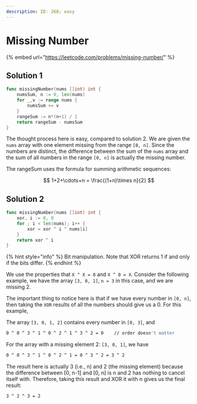 ```yaml
---
description: ID: 268; easy
---
```

# Missing Number

{% embed url="https://leetcode.com/problems/missing-number/" %}

## Solution 1

```go
func missingNumber(nums []int) int {
    numsSum, n := 0, len(nums)
    for _,v := range nums {
        numsSum += v
    }
    rangeSum := n*(n+1) / 2
    return rangeSum - numsSum
}
```

The thought process here is easy, compared to solution 2. We are given the `nums` array with one element missing from the range `[0, n]`. Since the numbers are distinct, the difference between the sum of the `nums` array and the sum of all numbers in the range `[0, n]` is actually the missing number.

The rangeSum uses the formula for summing arithmetic sequences:

$$
1+2+\cdots+n = \frac{(1+n)\times n}{2}
$$

## Solution 2

```go
func missingNumber(nums []int) int {
    xor, i := 0, 0
    for ; i < len(nums); i++ {
        xor = xor ^ i ^ nums[i]
    }
    return xor ^ i
}
```

{% hint style="info" %}
Bit manipulation. Note that XOR returns 1 if and only if the bits differ.
{% endhint %}

We use the properties that `X ^ X = 0` and `X ^ 0 = X`. Consider the following example, we have the array `[3, 0, 1]`, `n = 3` in this case, and we are missing 2. 

The important thing to notice here is that if we have every number in `[0, n]`, then taking the `XOR` results of all the numbers should give us a 0. For this example,

The array `[3, 0, 1, 2]` contains every number in `[0, 3]`, and

```bash
0 ^ 0 ^ 3 ^ 1 ^ 0 ^ 2 ^ 1 ^ 3 ^ 2 = 0    // order doesn't matter
```

For the array with a missing element 2: `[3, 0, 1]`, we have

```bash
0 ^ 0 ^ 3 ^ 1 ^ 0 ^ 2 ^ 1 = 0 ^ 3 ^ 2 = 3 ^ 2
```

The result here is actually 3 (i.e., n) and 2 (the missing element) because the difference between \[0, n-1] and \[0, n] is n and 2 has nothing to cancel itself with. Therefore, taking this result and XOR it with n gives us the final result:

```bash
3 ^ 2 ^ 3 = 2
```
